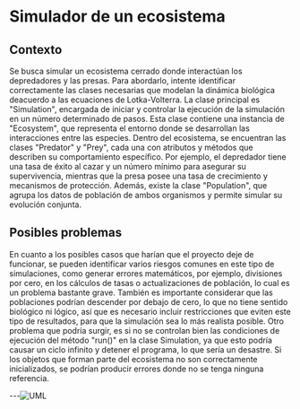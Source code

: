 # Simulador de un ecosistema

## Contexto
Se busca simular un ecosistema cerrado donde interactúan los depredadores y las presas. Para abordarlo, intente identificar correctamente las clases necesarias que modelan la dinámica biológica deacuerdo a las ecuaciones de Lotka-Volterra. La clase principal es "Simulation", encargada de iniciar y controlar la ejecución de la simulación en un número determinado de pasos. Esta clase contiene una instancia de "Ecosystem", que representa el entorno donde se desarrollan las interacciones entre las especies. Dentro del ecosistema, se encuentran las clases "Predator" y "Prey", cada una con atributos y métodos que describen su comportamiento específico. Por ejemplo, el depredador tiene una tasa de éxito al cazar y un número mínimo para asegurar su supervivencia, mientras que la presa posee una tasa de crecimiento y mecanismos de protección. Además, existe la clase "Population", que agrupa los datos de población de ambos organismos y permite simular su evolución conjunta.

## Posibles problemas
En cuanto a los posibles casos que harían que el proyecto deje de funcionar, se pueden identificar varios riesgos comunes en este tipo de simulaciones, como generar errores matemáticos, por ejemplo, divisiones por cero, en los cálculos de tasas o actualizaciones de población, lo cual es un problema bastante grave. También es importante considerar que las poblaciones podrían descender por debajo de cero, lo que no tiene sentido biológico ni lógico, así que es necesario incluir restricciones que eviten este tipo de resultados, para que la simulación sea lo más realista posible. Otro problema que podría surgir, es si no se controlan bien las condiciones de ejecución del método "run()" en la clase Simulation, ya que esto podría causar un ciclo infinito y detener el programa, lo que sería un desastre. Si los objetos que forman parte del ecosistema no son correctamente inicializados, se podrían producir errores donde no se tenga ninguna referencia.

---![UML](https://github.com/user-attachments/assets/e9480b21-8f07-4f89-a3a5-775a4fc079aa)

